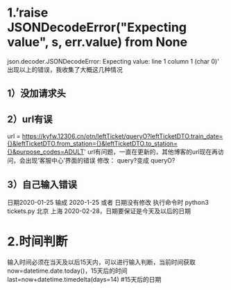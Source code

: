 # 1.’raise JSONDecodeError("Expecting value", s, err.value) from None
json.decoder.JSONDecodeError: Expecting value: line 1 column 1 (char 0)'
出现以上的错误，我收集了大概这几种情况
## 1）没加请求头
## 2）url有误
url = https://kyfw.12306.cn/otn/leftTicket/queryO?leftTicketDTO.train_date={}&leftTicketDTO.from_station={}&leftTicketDTO.to_station={}&purpose_codes=ADULT'
url有问题，一直在更新的，其他博客的url现在再访问，会出现‘客服中心’界面的错误
修改： query?变成 queryO?
## 3）自己输入错误
日期2020-01-25 输成 2020-1-25
  或者 日期没有修改  执行命令时 python3 tickets.py 北京 上海 2020-02-28，日期要保证是今天及以后的日期 
# 2.时间判断
输入时间必须在当天及以后15天内，可以进行输入判断，当前时间获取 now=datetime.date.today()，15天后的时间 last=now+datetime.timedelta(days=14)  #15天后的日期
